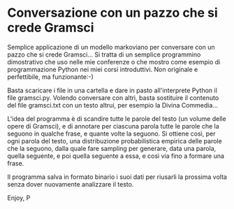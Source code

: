 # Conversazione con un pazzo che si crede Gramsci

Semplice applicazione di un modello markoviano per conversare con un pazzo che si crede Gramsci... Si tratta di un semplice programmino dimostrativo che uso nelle mie conferenze o che mostro come esempio di programmazione Python nei miei corsi introduttivi. Non originale e perfettibile, ma funzionante:-)

Basta scaricare i file in una cartella e dare in pasto all'interprete Python il file gramsci.py. Volendo conversare con altri, basta sostituire il contenuto del file gramsci.txt con un testo altrui, per esempio la Divina Commedia...

L'idea del programma è di scandire tutte le parole del testo (un volume delle opere di Gramsci), e di annotare per ciascuna parola tutte le parole che la seguono in qualche frase, e quante volte la seguono. Si ottiene così, per ogni parola del testo, una distribuzione probabilistica empirica delle parole che la seguono, dalla quale fare sampling per generare, data una parola, quella seguente, e poi quella seguente a essa, e così via fino a formare una frase.

Il programma salva in formato binario i suoi dati per riusarli la prossima volta senza dover nuovamente analizzare il testo.

Enjoy,
P
